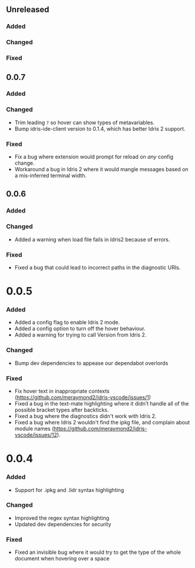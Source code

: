 ## Unreleased
### Added
### Changed
### Fixed

## 0.0.7
### Added
### Changed
- Trim leading `?` so hover can show types of metavariables.
- Bump idris-ide-client version to 0.1.4, which has better Idris 2 support.
### Fixed
- Fix a bug where extension would prompt for reload on _any_ config change.
- Workaround a bug in Idris 2 where it would mangle messages based on a mis-inferred terminal width.

## 0.0.6
### Added
### Changed
- Added a warning when load file fails in Idris2 because of errors.

### Fixed
- Fixed a bug that could lead to incorrect paths in the diagnostic URIs.

# 0.0.5
### Added
- Added a config flag to enable Idris 2 mode.
- Added a config option to turn off the hover behaviour.
- Added a warning for trying to call Version from Idris 2.

### Changed
- Bump dev dependencies to appease our dependabot overlords

### Fixed
- Fix hover text in inappropriate contexts (https://github.com/meraymond2/idris-vscode/issues/1)
- Fixed a bug in the text-mate highlighting where it didn’t handle all of the possible bracket types after backticks.
- Fixed a bug where the diagnostics didn't work with Idris 2.
- Fixed a bug where Idris 2 wouldn't find the ipkg file, and complain about module names (https://github.com/meraymond2/idris-vscode/issues/12).

# 0.0.4
### Added
- Support for .ipkg and .lidr syntax highlighting

### Changed
- Improved the regex syntax highlighting
- Updated dev dependencies for security

### Fixed
- Fixed an invisible bug where it would try to get the type of the whole document when hovering over a space
